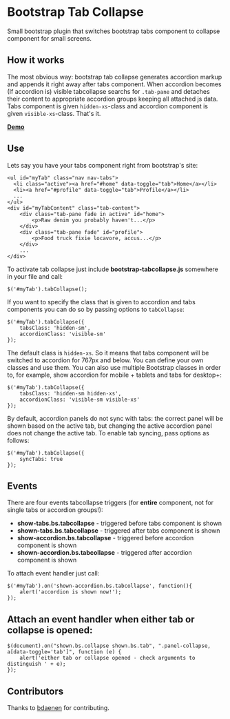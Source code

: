 Bootstrap Tab Collapse
======================

Small bootstrap plugin that switches bootstrap tabs component to collapse component for small screens.


How it works
------------

The most obvious way: bootstrap tab collapse generates accordion markup and appends it right away after tabs component.
When accordion becomes (If accordion is) visible tabcollapse searchs for `.tab-pane` and detaches their content to appropriate
accordion groups keeping all attached js data.
Tabs component is given `hidden-xs`-class and accordion component is given `visible-xs`-class. That's it.

**[Demo](http://tabcollapse.okendoken.com/example/example.html)**

Use
------------

Lets say you have your tabs component right from bootstrap's site:

    <ul id="myTab" class="nav nav-tabs">
      <li class="active"><a href="#home" data-toggle="tab">Home</a></li>
      <li><a href="#profile" data-toggle="tab">Profile</a></li>
      ...
    </ul>
    <div id="myTabContent" class="tab-content">
        <div class="tab-pane fade in active" id="home">
            <p>Raw denim you probably haven't...</p>
        </div>
        <div class="tab-pane fade" id="profile">
            <p>Food truck fixie locavore, accus...</p>
        </div>
        ...
    </div>

To activate tab collapse just include **bootstrap-tabcollapse.js** somewhere in your file and call:

    $('#myTab').tabCollapse();

If you want to specify the class that is given to accordion and tabs components you can do so by passing options to `tabCollapse`:

    $('#myTab').tabCollapse({
        tabsClass: 'hidden-sm',
        accordionClass: 'visible-sm'
    });

The default class is `hidden-xs`. So it means that tabs component will be switched to accordion for 767px and below. You can define your own classes and use them.
You can also use multiple Bootstrap classes in order to, for example, show accordion for mobile + tablets and tabs for desktop+:

    $('#myTab').tabCollapse({
        tabsClass: 'hidden-sm hidden-xs',
        accordionClass: 'visible-sm visible-xs'
    });
	
By default, accordion panels do not sync with tabs: the correct panel will be shown based on the active tab, but changing the active accordion panel does not change the active tab.
To enable tab syncing, pass options as follows:

    $('#myTab').tabCollapse({
        syncTabs: true
    });

Events
------------

There are four events tabcollapse triggers (for **entire** component, not for single tabs or accordion groups!):
-   **show-tabs.bs.tabcollapse** - triggered before tabs component is shown
-   **shown-tabs.bs.tabcollapse** - triggered after tabs component is shown
-   **show-accordion.bs.tabcollapse** - triggered before accordion component is shown
-   **shown-accordion.bs.tabcollapse** - triggered after accordion component is shown

To attach event handler just call:

    $('#myTab').on('shown-accordion.bs.tabcollapse', function(){
        alert('accordion is shown now!');
    });

Attach an event handler when **either** tab or collapse is opened:
------------

    $(document).on("shown.bs.collapse shown.bs.tab", ".panel-collapse, a[data-toggle='tab']", function (e) {
        alert('either tab or collapse opened - check arguments to distinguish ' + e);
    });

Contributors
------------

Thanks to [bdaenen](https://github.com/bdaenen) for contributing.
